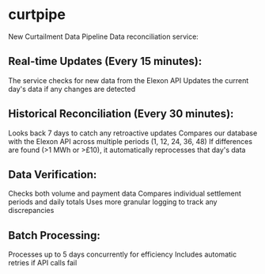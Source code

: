 # curtpipe
New Curtailment Data Pipeline
Data reconciliation service:

## Real-time Updates (Every 15 minutes):
The service checks for new data from the Elexon API
Updates the current day's data if any changes are detected

## Historical Reconciliation (Every 30 minutes):
Looks back 7 days to catch any retroactive updates
Compares our database with the Elexon API across multiple periods (1, 12, 24, 36, 48)
If differences are found (>1 MWh or >£10), it automatically reprocesses that day's data

## Data Verification:
Checks both volume and payment data
Compares individual settlement periods and daily totals
Uses more granular logging to track any discrepancies

## Batch Processing:
Processes up to 5 days concurrently for efficiency
Includes automatic retries if API calls fail
